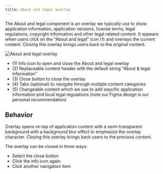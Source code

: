 ```yaml
---
title: About and legal overlay
---
```


The About and legal component is an overlay we typically use to show application information, application versions, license terms, legal regulations, copyright information and other legal related content. It appears when users click on the "About and legal" icon (1) and overlays the current content. Closing this overlay brings users back to the original content.

![About and legal overlay](https://www.figma.com/file/wEptRgAezDU1z80Cn3eZ0o/iX-Pattern-Illustrations?type=design&node-id=1029-79866&mode=design&t=Ntzn8IlSOlPey8s5-11)

- (1) Info icon to open and close the About and legal overlay
- (2) Replaceable content header with the default string "About & legal information"
- (3) Close button to close the overlay
- (4) Tabs (optional) to navigate through multiple content categories
- (5) Changeable content which we use to add sepcific application information and local legal regulations (note our Figma design is our personal recommendation)

## Behavior
Overlay opens on top of application content with a semi-transparent background with a background blur effect to emphasize the overlay character. Closing this overlay brings back users to the previous content.  

The overlay can be closed in three ways:
- Select the close button
- Click the info icon again
- Click another navigation item

